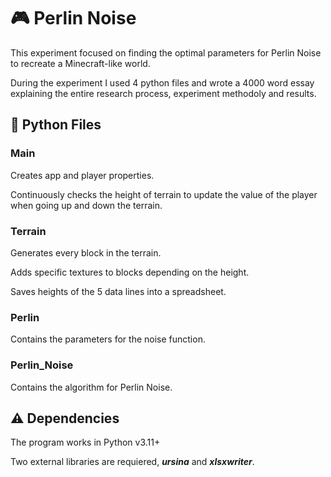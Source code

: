 # 🎮 Perlin Noise

This experiment focused on finding the optimal parameters for Perlin Noise to recreate a Minecraft-like world.

During the experiment I used 4 python files and wrote a 4000 word essay explaining the entire research process, experiment methodoly and results.

## 🐍 Python Files
### Main
Creates app and player properties.

Continuously checks the height of terrain to update the value of the player when going up and down the terrain.

### Terrain
Generates every block in the terrain.

Adds specific textures to blocks depending on the height.

Saves heights of the 5 data lines into a spreadsheet.

### Perlin
Contains the parameters for the noise function.

### Perlin_Noise
Contains the algorithm for Perlin Noise.

## ⚠️ Dependencies
The program works in Python v3.11+

Two external libraries are requiered, ***ursina*** and ***xlsxwriter***.
